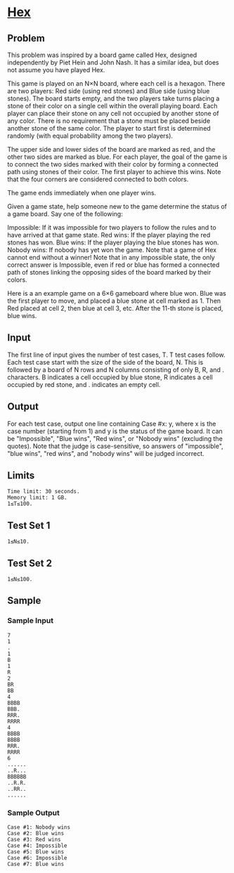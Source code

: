 # [Hex](https://codingcompetitions.withgoogle.com/kickstart/round/00000000008f4332/0000000000942527)

## Problem
This problem was inspired by a board game called Hex, designed independently by Piet Hein and John Nash. It has a similar idea, but does not assume you have played Hex.

This game is played on an N×N board, where each cell is a hexagon. There are two players: Red side (using red stones) and Blue side (using blue stones). The board starts empty, and the two players take turns placing a stone of their color on a single cell within the overall playing board. Each player can place their stone on any cell not occupied by another stone of any color. There is no requirement that a stone must be placed beside another stone of the same color. The player to start first is determined randomly (with equal probability among the two players).

The upper side and lower sides of the board are marked as red, and the other two sides are marked as blue. For each player, the goal of the game is to connect the two sides marked with their color by forming a connected path using stones of their color. The first player to achieve this wins. Note that the four corners are considered connected to both colors.

The game ends immediately when one player wins.

Given a game state, help someone new to the game determine the status of a game board. Say one of the following:

Impossible: If it was impossible for two players to follow the rules and to have arrived at that game state.
Red wins: If the player playing the red stones has won.
Blue wins: If the player playing the blue stones has won.
Nobody wins: If nobody has yet won the game. Note that a game of Hex cannot end without a winner!
Note that in any impossible state, the only correct answer is Impossible, even if red or blue has formed a connected path of stones linking the opposing sides of the board marked by their colors.

Here is a an example game on a 6×6 gameboard where blue won. Blue was the first player to move, and placed a blue stone at cell marked as 1. Then Red placed at cell 2, then blue at cell 3, etc. After the 11-th stone is placed, blue wins.


## Input
The first line of input gives the number of test cases, T. T test cases follow. Each test case start with the size of the side of the board, N. This is followed by a board of N rows and N columns consisting of only B, R, and . characters. B indicates a cell occupied by blue stone, R indicates a cell occupied by red stone, and . indicates an empty cell.

## Output
For each test case, output one line containing Case #x: y, where x is the case number (starting from 1) and y is the status of the game board. It can be "Impossible", "Blue wins", "Red wins", or "Nobody wins" (excluding the quotes). Note that the judge is case-sensitive, so answers of "impossible", "blue wins", "red wins", and "nobody wins" will be judged incorrect.

## Limits
```
Time limit: 30 seconds.
Memory limit: 1 GB.
1≤T≤100.
```
## Test Set 1
`1≤N≤10.`
## Test Set 2
`1≤N≤100.`
## Sample
### Sample Input
```
7
1
.
1
B
1
R
2
BR
BB
4
BBBB
BBB.
RRR.
RRRR
4
BBBB
BBBB
RRR.
RRRR
6
......
..R...
BBBBBB
..R.R.
..RR..
......
```
### Sample Output
```
Case #1: Nobody wins
Case #2: Blue wins
Case #3: Red wins
Case #4: Impossible
Case #5: Blue wins
Case #6: Impossible
Case #7: Blue wins
```
